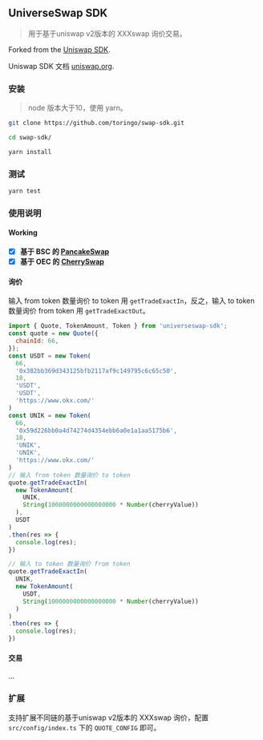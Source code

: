 ## UniverseSwap SDK
> 用于基于uniswap v2版本的 XXXswap 询价交易。

Forked from the [Uniswap SDK](https://github.com/Uniswap/uniswap-v2-sdk/commit/a88048e9c4198a5bdaea00883ca00c8c8e582605).

Uniswap SDK 文档 [uniswap.org](https://uniswap.org/docs/v2/SDK/getting-started/).

### 安装
> node 版本大于10，使用 yarn。

```sh
git clone https://github.com/toringo/swap-sdk.git
```

```sh
cd swap-sdk/
```

```sh
yarn install
```

### 测试

```sh
yarn test
```

### 使用说明

#### Working
- [x] **基于 BSC 的 [PancakeSwap](https://pancakeswap.finance/swap)** 
- [x] **基于 OEC 的 [CherrySwap](https://www.cherryswap.net/#/swap)** 

#### 询价

输入 from token 数量询价 to token 用 `getTradeExactIn`，反之，输入 to token 数量询价 from token 用 `getTradeExactOut`。
```js
import { Quote, TokenAmount, Token } from 'universeswap-sdk';
const quote = new Quote({
  chainId: 66,
});
const USDT = new Token(
  66,
  '0x382bb369d343125bfb2117af9c149795c6c65c50',
  18,
  'USDT',
  'USDT',
  'https://www.okx.com/'
)
const UNIK = new Token(
  66,
  '0x59d226bb0a4d74274d4354ebb6a0e1a1aa5175b6',
  18,
  'UNIK',
  'UNIK',
  'https://www.okx.com/'
)
// 输入 from token 数量询价 to token
quote.getTradeExactIn(
  new TokenAmount(
    UNIK,
    String(1000000000000000000 * Number(cherryValue))
  ),
  USDT
)
.then(res => {
  console.log(res);
})

// 输入 to token 数量询价 from token 
quote.getTradeExactIn(
  UNIK,
  new TokenAmount(
    USDT,
    String(1000000000000000000 * Number(cherryValue))
  )
)
.then(res => {
  console.log(res);
})
```

#### 交易
...

### 扩展
支持扩展不同链的基于uniswap v2版本的 XXXswap 询价，配置`src/config/index.ts` 下的 `QUOTE_CONFIG` 即可。


